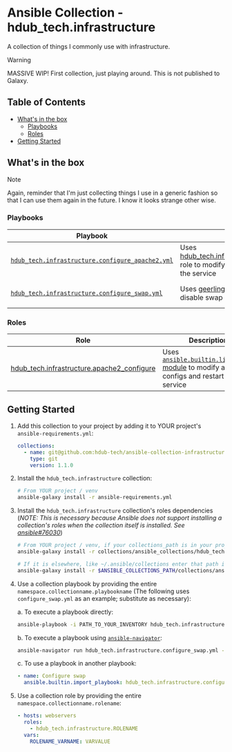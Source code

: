 # Ansible Collection - hdub_tech.infrastructure

A collection of things I commonly use with infrastructure.

> [!WARNING]
> MASSIVE WIP! First collection, just playing around. This is not published to Galaxy.

## Table of Contents

- [What's in the box](#whats-in-the-box)
  - [Playbooks](#playbooks)
  - [Roles](#roles)
- [Getting Started](#getting-started)

## What's in the box

> [!NOTE]
> Again, reminder that I'm just collecting things I use in a generic fashion so
> that I can use them again in the future. I know it looks strange other wise.

### Playbooks

| Playbook | Description | Variables |
| --- | --- | --- |
| [`hdub_tech.infrastructure.configure_apache2.yml`] | Uses [hdub_tech.infrastructure.apache2_configure] role to modify apache configs and restart the service | Refer to [`apache2_configure` role README] |
| [`hdub_tech.infrastructure.configure_swap.yml`] | Uses [geerlingguy.swap role] to enable or disable swap on a linux host | Refer to [geerlingguy.swap#role-variables] |

### Roles

| Role | Description | Variables |
| --- | --- | --- |
| [hdub_tech.infrastructure.apache2_configure] | Uses [`ansible.builtin.lineinfile` module] to modify apache configs and restart the service | Refer to [`apache2_configure` role README] |

## Getting Started

1. Add this collection to your project by adding it to YOUR project's `ansible-requirements.yml`:

   ```yaml
   collections:
     - name: git@github.com:hdub-tech/ansible-collection-infrastructure.git
       type: git
       version: 1.1.0
    ```

2. Install the `hdub_tech.infrastructure` collection:

   ```bash
   # From YOUR project / venv
   ansible-galaxy install -r ansible-requirements.yml
   ```

3. Install the `hdub_tech.infrastructure` collection's roles dependencies
   (_NOTE: This is necessary because Ansible does not support installing a
   collection's roles when the collection itself is installed.
   See [ansible#76030]_)

   ```bash
   # From YOUR project / venv, if your collections_path is in your project directory:
   ansible-galaxy install -r collections/ansible_collections/hdub_tech/infrastructure/ansible-requirements.yml
   ```

   ```bash
   # If it is elsewhere, like ~/.ansible/collections enter that path in lieu of $ANSIBLE_COLLECTIONS_PATH
   ansible-galaxy install -r $ANSIBLE_COLLECTIONS_PATH/collections/ansible_collections/hdub_tech/infrastructure/ansible-requirements.yml
   ```

4. Use a collection playbook by providing the entire `namespace.collectionname.playbookname`
   (The following uses `configure_swap.yml` as an example; substitute as necessary):

   a. To execute a playbook directly:

      ```bash
      ansible-playbook -i PATH_TO_YOUR_INVENTORY hdub_tech.infrastructure.configure_swap.yml [--check]
      ```

   b. To execute a playbook using [`ansible-navigator`]:

      ```bash
      ansible-navigator run hdub_tech.infrastructure.configure_swap.yml -i PATH_TO_YOUR_INVENTORY [--check]
      ```

   c. To use a playbook in another playbook:

      ```yaml
      - name: Configure swap
        ansible.builtin.import_playbook: hdub_tech.infrastructure.configure_swap.yml
      ```

5. Use a collection role by providing the entire `namespace.collectionname.rolename`:

   ```yaml
   - hosts: webservers
     roles:
       - hdub_tech.infrastructure.ROLENAME
     vars:
       ROLENAME_VARNAME: VARVALUE
   ```

<!-- Links -->
[`apache2_configure` role README]:                  ./roles/apache2_configure/README.md#role-variables
[hdub_tech.infrastructure.apache2_configure]:       ./roles/apache2_configure/README.md
[`hdub_tech.infrastructure.configure_apache2.yml`]: ./playbooks/configure_apache2.yml
[`hdub_tech.infrastructure.configure_swap.yml`]:    ./playbooks/configure_swap.yml
[ansible#76030]:                       https://github.com/ansible/ansible/issues/76030#issuecomment-942520399
[`ansible.builtin.lineinfile` module]: https://docs.ansible.com/ansible/latest/collections/ansible/builtin/lineinfile_module.html
[`ansible-navigator`]:                 https://ansible.readthedocs.io/projects/navigator
[geerlingguy.swap role]:               https://github.com/geerlingguy/ansible-role-swap
[geerlingguy.swap#role-variables]:     https://github.com/geerlingguy/ansible-role-swap/tree/master?tab=readme-ov-file#role-variables

